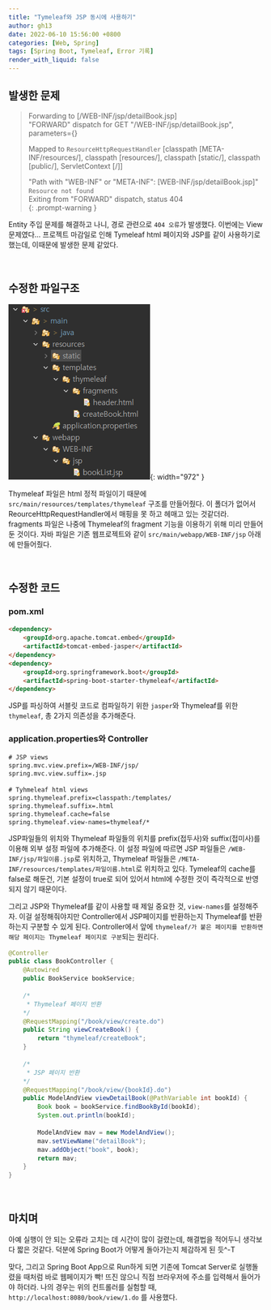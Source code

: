 ```yaml
---
title: "Tymeleaf와 JSP 동시에 사용하기"
author: gh13
date: 2022-06-10 15:56:00 +0800
categories: [Web, Spring]
tags: [Spring Boot, Tymeleaf, Error 기록]
render_with_liquid: false
---
```


## 발생한 문제

> Forwarding to \[/WEB-INF/jsp/detailBook.jsp\]  
> "FORWARD" dispatch for GET "/WEB-INF/jsp/detailBook.jsp", parameters={}  
>   
> Mapped to `ResourceHttpRequestHandler` \[classpath \[META-INF/resources/\], classpath \[resources/\], classpath \[static/\], classpath \[public/\], ServletContext \[/\]\]  
>   
> "Path with "WEB-INF" or "META-INF": \[WEB-INF/jsp/detailBook.jsp\]"  
> `Resource not found`  
> Exiting from "FORWARD" dispatch, status 404  
{: .prompt-warning }

Entity 주입 문제를 해결하고 나니, 경로 관련으로 `404 오류`가 발생했다. 이번에는 View 문제였다... 프로젝트 마감일로 인해 Tymeleaf html 페이지와 JSP를 같이 사용하기로 했는데, 이때문에 발생한 문제 같았다.

<br/>

## 수정한 파일구조

![file path](/assets/img/post_img/2022-06-10-01.png){: width="972" }

Thymeleaf 파일은 html 정적 파일이기 때문에 `src/main/resources/templates/thymeleaf` 구조를 만들어줬다. 이 폴더가 없어서 ReourceHttpRequestHandler에서 매핑을 못 하고 헤매고 있는 것같더라. fragments 파일은 나중에 Thymeleaf의 fragment 기능을 이용하기 위해 미리 만들어둔 것이다. 자바 파일은 기존 웹프로젝트와 같이 `src/main/webapp/WEB-INF/jsp` 아래에 만들어줬다.

<br/>

## 수정한 코드

### pom.xml
```html
<dependency>
	<groupId>org.apache.tomcat.embed</groupId>
	<artifactId>tomcat-embed-jasper</artifactId>
</dependency>
<dependency>
	<groupId>org.springframework.boot</groupId>
	<artifactId>spring-boot-starter-thymeleaf</artifactId>
</dependency>
```

JSP를 파싱하여 서블릿 코드로 컴파일하기 위한 `jasper`와 Thymeleaf를 위한 `thymeleaf`, 총 2가지 의존성을 추가해준다.

### application.properties와 Controller

```
# JSP views
spring.mvc.view.prefix=/WEB-INF/jsp/
spring.mvc.view.suffix=.jsp

# Tyhmeleaf html views
spring.thymeleaf.prefix=classpath:/templates/
spring.thymeleaf.suffix=.html
spring.thymeleaf.cache=false
spring.thymeleaf.view-names=thymeleaf/*
```

JSP파일들의 위치와 Thymeleaf 파일들의 위치를 prefix(접두사)와 suffix(접미사)를 이용해 외부 설정 파일에 추가해준다. 이 설정 파일에 따르면 JSP 파일들은 `/WEB-INF/jsp/파일이름.jsp`로 위치하고, Thymeleaf 파일들은 `/META-INF/resources/templates/파일이름.html`로 위치하고 있다. Tymeleaf의 cache를 false로 해둔건, 기본 설정이 true로 되어 있어서 html에 수정한 것이 즉각적으로 반영되지 않기 때문이다. 

그리고 JSP와 Thymeleaf를 같이 사용할 때 제일 중요한 것, `view-names`를 설정해주자. 이걸 설정해줘야지만 Controller에서 JSP페이지를 반환하는지 Thymeleaf를 반환하는지 구분할 수 있게 된다. Controller에서 앞에 `thymeleaf/가 붙은 페이지를 반환하면 해당 페이지는 Thymeleaf 페이지로 구분`되는 원리다.

```java
@Controller
public class BookController {
	@Autowired
	public BookService bookService;
	
    /*
     * Thymeleaf 페이지 반환
    */
	@RequestMapping("/book/view/create.do")
	public String viewCreateBook() {
		return "thymeleaf/createBook";
	}
	
    /*
     * JSP 페이지 반환
    */
	@RequestMapping("/book/view/{bookId}.do")
	public ModelAndView viewDetailBook(@PathVariable int bookId) {
		Book book = bookService.findBookById(bookId);
		System.out.println(bookId);
		
		ModelAndView mav = new ModelAndView();
		mav.setViewName("detailBook");
		mav.addObject("book", book);
		return mav;
	}
}
```

<br/>

## 마치며

아예 실행이 안 되는 오류라 고치는 데 시간이 많이 걸렸는데, 해결법을 적어두니 생각보다 짧은 것같다. 덕분에 Spring Boot가 어떻게 돌아가는지 체감하게 된 듯^-T  

맞다, 그리고 Spring Boot App으로 Run하게 되면 기존에 Tomcat Server로 실행돌렸을 때처럼 바로 웹페이지가 빡! 뜨진 않으니 직접 브라우저에 주소를 입력해서 들어가야 하더라. 나의 경우는 위의 컨트롤러를 실험할 때, `http://localhost:8080/book/view/1.do` 를 사용했다.
